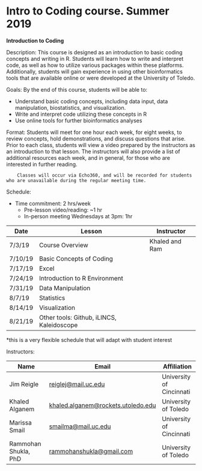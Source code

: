 # Intro to Coding course. Summer 2019  
 

**Introduction to Coding**

Description:  This course is designed as an introduction to basic coding concepts and writing in R.  Students will learn how to write and interpret code, as well as how to utilize various packages within these platforms. Additionally, students will gain experience in using other bioinformatics tools that are available online or were developed at the University of Toledo.

Goals:  By the end of this course, students will be able to:

- Understand basic coding concepts, including data input, data manipulation, biostatistics, and visualization.
- Write and interpret code utilizing these concepts in R  
- Use online tools for further bioinformatics analyses

Format:  Students will meet for one hour each week, for eight weeks, to review concepts, hold demonstrations, and discuss questions that arise.  Prior to each class, students will view a video prepared by the instructors as an introduction to that lesson.  The instructors will also provide a list of additional resources each week, and in general, for those who are interested in further reading.

        Classes will occur via Echo360, and will be recorded for students who are unavailable during the regular meeting time.

Schedule:

- Time commitment:  2 hrs/week
  - Pre-lesson video/reading:  ~1 hr
  - In-person meeting Wednesdays at 3pm:  1hr

| Date | Lesson | Instructor |
| --- | --- | --- |
| 7/3/19 | Course Overview  | Khaled  and Ram |
| 7/10/19 | Basic Concepts of Coding |   |
| 7/17/19 | Excel |   |
| 7/24/19 | Introduction to R Environment |   |
| 7/31/19 | Data Manipulation |   |
| 8/7/19 | Statistics |   |
| 8/14/19 | Visualization |   |
| 8/21/19 | Other tools:  Github, iLINCS, Kaleidoscope |   |

\*this is a very flexible schedule that will adapt with student interest

Instructors:

| Name  | Email | Affiliation |
| --- | --- | --- |
| Jim Reigle | reiglej@mail.uc.edu | University of Cincinnati |
| Khaled Alganem | khaled.alganem@rockets.utoledo.edu | University of Toledo |
| Marissa Smail | smailma@mail.uc.edu | University of Cincinnati |
| Rammohan Shukla, PhD | rammohanshukla@gmail.com | University of Toledo |
